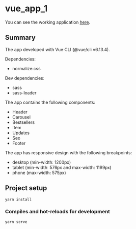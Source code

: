 # vue_app_1
You can see the working application [here](https://romankamlykov.github.io/vue_app_1/).

## Summary
The app developed with Vue CLI (@vue/cli v6.13.4).

Dependencies:
- normalize.css

Dev dependencies:
- sass
- sass-loader

The app contains the following components:
- Header
- Carousel
- Bestsellers
- Item
- Updates
- Seo
- Footer

The app has responsive design with the following breakpoints:
- desktop (min-width: 1200px)
- tablet (min-width: 576px and max-width: 1199px)
- phone (max-width: 575px)

## Project setup
```
yarn install
```

### Compiles and hot-reloads for development
```
yarn serve
```
